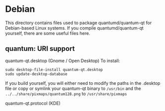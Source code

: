 
Debian
====================
This directory contains files used to package quantumd/quantum-qt
for Debian-based Linux systems. If you compile quantumd/quantum-qt yourself, there are some useful files here.

## quantum: URI support ##


quantum-qt.desktop  (Gnome / Open Desktop)
To install:

	sudo desktop-file-install quantum-qt.desktop
	sudo update-desktop-database

If you build yourself, you will either need to modify the paths in
the .desktop file or copy or symlink your quantum-qt binary to `/usr/bin`
and the `../../share/pixmaps/quantum128.png` to `/usr/share/pixmaps`

quantum-qt.protocol (KDE)

